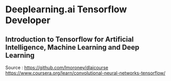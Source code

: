 # Deeplearning.ai Tensorflow Developer

## Introduction to Tensorflow for Artificial Intelligence, Machine Learning and Deep Learning

Source : https://github.com/lmoroney/dlaicourse
https://www.coursera.org/learn/convolutional-neural-networks-tensorflow/